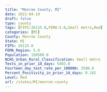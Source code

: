 ```yaml
---
title: "Monroe County, MI"
date: 2021-04-19
draft: false
type: county
tags: [FIPS:26115.0,FEMA:5.0,Small metro,Red]
categories: [MI]
County: Monroe County
State: MI
FIPS: 26115.0
FEMA_Region: 5.0
Population: 150500.0
NCHS_Urban_Rural_Classification: Small metro
Tests_in_prior_14_days: 5403.0
Fourteen_day_test_rate_per_100000: 3590.0
Percent_Positivity_in_prior_14_days: 0.162
Level: Red
url: /states/MI/monroe-county
---
```



